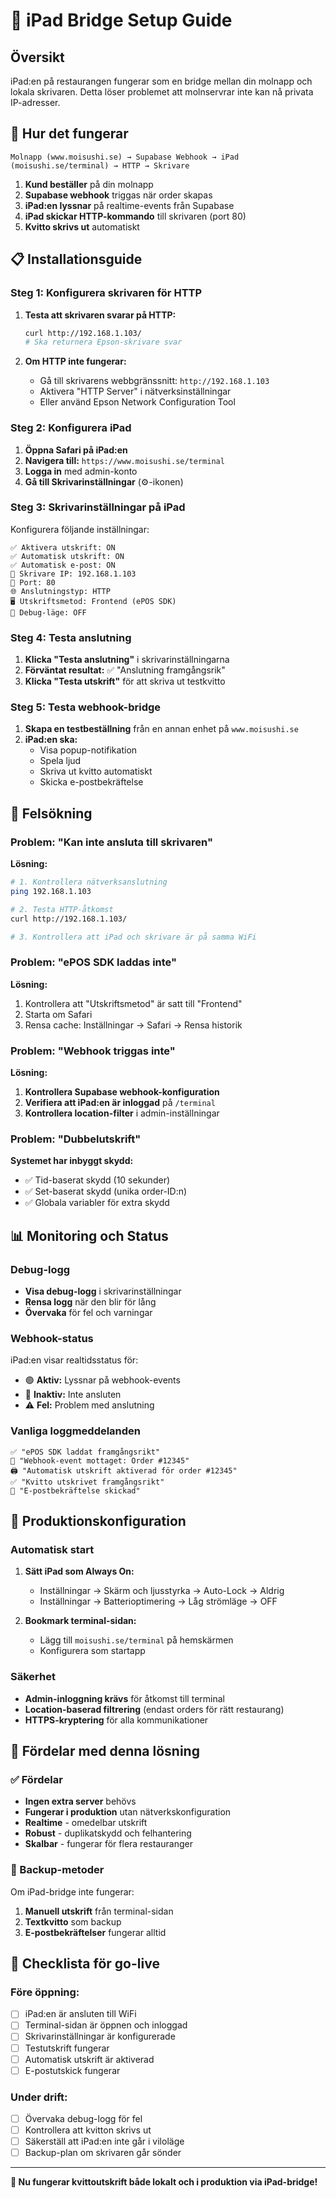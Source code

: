 # 📱 iPad Bridge Setup Guide

## Översikt
iPad:en på restaurangen fungerar som en bridge mellan din molnapp och lokala skrivaren. Detta löser problemet att molnservrar inte kan nå privata IP-adresser.

## 🔄 Hur det fungerar

```
Molnapp (www.moisushi.se) → Supabase Webhook → iPad (moisushi.se/terminal) → HTTP → Skrivare
```

1. **Kund beställer** på din molnapp
2. **Supabase webhook** triggas när order skapas
3. **iPad:en lyssnar** på realtime-events från Supabase
4. **iPad skickar HTTP-kommando** till skrivaren (port 80)
5. **Kvitto skrivs ut** automatiskt

## 📋 Installationsguide

### Steg 1: Konfigurera skrivaren för HTTP
1. **Testa att skrivaren svarar på HTTP:**
   ```bash
   curl http://192.168.1.103/
   # Ska returnera Epson-skrivare svar
   ```

2. **Om HTTP inte fungerar:**
   - Gå till skrivarens webbgränssnitt: `http://192.168.1.103`
   - Aktivera "HTTP Server" i nätverksinställningar
   - Eller använd Epson Network Configuration Tool

### Steg 2: Konfigurera iPad
1. **Öppna Safari på iPad:en**
2. **Navigera till:** `https://www.moisushi.se/terminal`
3. **Logga in** med admin-konto
4. **Gå till Skrivarinställningar** (⚙️-ikonen)

### Steg 3: Skrivarinställningar på iPad
Konfigurera följande inställningar:

```
✅ Aktivera utskrift: ON
✅ Automatisk utskrift: ON
✅ Automatisk e-post: ON
📍 Skrivare IP: 192.168.1.103
🔌 Port: 80
🌐 Anslutningstyp: HTTP
🖥️ Utskriftsmetod: Frontend (ePOS SDK)
🐛 Debug-läge: OFF
```

### Steg 4: Testa anslutning
1. **Klicka "Testa anslutning"** i skrivarinställningarna
2. **Förväntat resultat:** ✅ "Anslutning framgångsrik"
3. **Klicka "Testa utskrift"** för att skriva ut testkvitto

### Steg 5: Testa webhook-bridge
1. **Skapa en testbeställning** från en annan enhet på `www.moisushi.se`
2. **iPad:en ska:**
   - Visa popup-notifikation
   - Spela ljud
   - Skriva ut kvitto automatiskt
   - Skicka e-postbekräftelse

## 🔧 Felsökning

### Problem: "Kan inte ansluta till skrivaren"
**Lösning:**
```bash
# 1. Kontrollera nätverksanslutning
ping 192.168.1.103

# 2. Testa HTTP-åtkomst
curl http://192.168.1.103/

# 3. Kontrollera att iPad och skrivare är på samma WiFi
```

### Problem: "ePOS SDK laddas inte"
**Lösning:**
1. Kontrollera att "Utskriftsmetod" är satt till "Frontend"
2. Starta om Safari
3. Rensa cache: Inställningar → Safari → Rensa historik

### Problem: "Webhook triggas inte"
**Lösning:**
1. **Kontrollera Supabase webhook-konfiguration**
2. **Verifiera att iPad:en är inloggad** på `/terminal`
3. **Kontrollera location-filter** i admin-inställningar

### Problem: "Dubbelutskrift"
**Systemet har inbyggt skydd:**
- ✅ Tid-baserat skydd (10 sekunder)
- ✅ Set-baserat skydd (unika order-ID:n)
- ✅ Globala variabler för extra skydd

## 📊 Monitoring och Status

### Debug-logg
- **Visa debug-logg** i skrivarinställningar
- **Rensa logg** när den blir för lång
- **Övervaka** för fel och varningar

### Webhook-status
iPad:en visar realtidsstatus för:
- 🟢 **Aktiv:** Lyssnar på webhook-events
- 🔴 **Inaktiv:** Inte ansluten
- ⚠️ **Fel:** Problem med anslutning

### Vanliga loggmeddelanden
```
✅ "ePOS SDK laddat framgångsrikt"
📨 "Webhook-event mottaget: Order #12345"
🖨️ "Automatisk utskrift aktiverad för order #12345"
✅ "Kvitto utskrivet framgångsrikt"
📧 "E-postbekräftelse skickad"
```

## 🚀 Produktionskonfiguration

### Automatisk start
1. **Sätt iPad som Always On:**
   - Inställningar → Skärm och ljusstyrka → Auto-Lock → Aldrig
   - Inställningar → Batterioptimering → Låg strömläge → OFF

2. **Bookmark terminal-sidan:**
   - Lägg till `moisushi.se/terminal` på hemskärmen
   - Konfigurera som startapp

### Säkerhet
- **Admin-inloggning krävs** för åtkomst till terminal
- **Location-baserad filtrering** (endast orders för rätt restaurang)
- **HTTPS-kryptering** för alla kommunikationer

## 🎯 Fördelar med denna lösning

### ✅ Fördelar
- **Ingen extra server** behövs
- **Fungerar i produktion** utan nätverkskonfiguration
- **Realtime** - omedelbar utskrift
- **Robust** - duplikatskydd och felhantering
- **Skalbar** - fungerar för flera restauranger

### 🔄 Backup-metoder
Om iPad-bridge inte fungerar:
1. **Manuell utskrift** från terminal-sidan
2. **Textkvitto** som backup
3. **E-postbekräftelser** fungerar alltid

## 📝 Checklista för go-live

### Före öppning:
- [ ] iPad:en är ansluten till WiFi
- [ ] Terminal-sidan är öppnen och inloggad
- [ ] Skrivarinställningar är konfigurerade
- [ ] Testutskrift fungerar
- [ ] Automatisk utskrift är aktiverad
- [ ] E-postutskick fungerar

### Under drift:
- [ ] Övervaka debug-logg för fel
- [ ] Kontrollera att kvitton skrivs ut
- [ ] Säkerställ att iPad:en inte går i viloläge
- [ ] Backup-plan om skrivaren går sönder

---

**🎉 Nu fungerar kvittoutskrift både lokalt och i produktion via iPad-bridge!** 